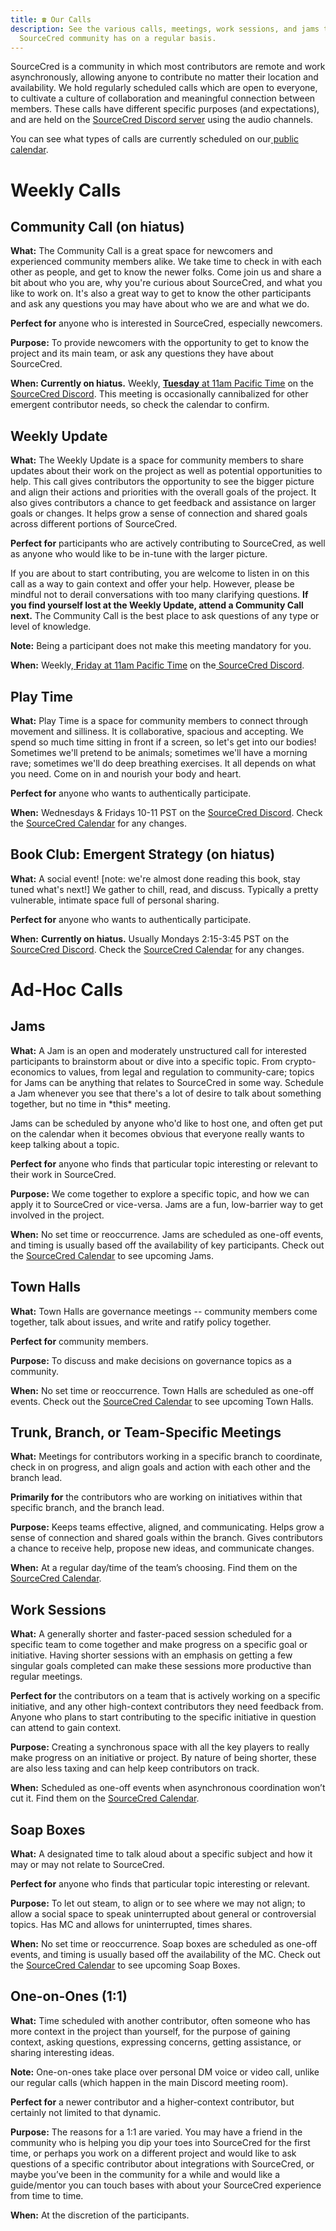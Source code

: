 ```yaml
---
title: ☎️ Our Calls
description: See the various calls, meetings, work sessions, and jams the
  SourceCred community has on a regular basis.
---
```

SourceCred is a community in which most contributors are remote and work
asynchronously, allowing anyone to contribute no matter their location and
availability. We hold regularly scheduled calls which are open to everyone, to cultivate
a culture of collaboration and meaningful connection between members.
These calls have different specific purposes (and expectations), and are held on
the [SourceCred Discord server](https://sourcecred.io/discord) using the audio channels.

You can see what types of calls are currently scheduled on our[ public calendar](http://sourcecred.io/calendar).

# Weekly Calls

## Community Call (on hiatus)

**What:** The Community Call is a great space for newcomers and experienced community members alike. We take time to check in with each other as people, and get to know the newer folks. Come join us and share a bit about who you are, why you're curious about SourceCred, and what you like to work on. It's also a great way to get to know the other participants and ask any questions you may have about who we are and what we do. 

**Perfect for** anyone who is interested in SourceCred, especially newcomers.

**Purpose:** To provide newcomers with the opportunity to get to know the project and its main team, or ask any questions they have about SourceCred.

**When: Currently on hiatus.** Weekly, [**Tuesday** at 11am Pacific Time](https://sourcecred.io/calendar) on the [SourceCred Discord](https://sourcecred.io/discord). This meeting is occasionally cannibalized for other emergent contributor needs, so check the calendar to confirm. 

## Weekly Update 

**What:** The Weekly Update is a space for community members to share updates about their work on the project as well as potential opportunities to help. This call gives contributors the opportunity to see the bigger picture and align their actions and priorities with the overall goals of the project. It also gives contributors a chance to get feedback and assistance on larger goals or changes. It helps grow a sense of connection and shared goals across different portions of SourceCred.

**Perfect for** participants who are actively contributing to SourceCred, as well as anyone who would like to be in-tune with the larger picture. 

If you are about to start contributing, you are welcome to listen in on this call as a way to gain context and offer your help. However, please be mindful not to derail conversations with too many clarifying questions. **If you find yourself lost at the Weekly Update, attend a Community Call next.** The Community Call is the best place to ask questions of any type or level of knowledge.

**Note:** Being a participant does not make this meeting mandatory for you.

**When:** Weekly,[ **F**riday at 11am Pacific Time](https://sourcecred.io/calendar) on the[ SourceCred Discord](https://sourcecred.io/discord).

## Play Time

**What:** Play Time is a space for community members to connect through movement and silliness. It is collaborative, spacious and accepting. We spend so much time sitting in front if a screen, so let's get into our bodies! Sometimes we'll pretend to be animals; sometimes we'll have a morning rave; sometimes we'll do deep breathing exercises. It all depends on what you need. Come on in and nourish your body and heart. 

**Perfect for** anyone who wants to authentically participate.

**When:** Wednesdays & Fridays 10-11 PST on the [SourceCred Discord](https://sourcecred.io/discord). Check the [SourceCred Calendar](https://sourcecred.io/calendar) for any changes.

## Book Club: Emergent Strategy[](https://sourcecred.io/docs/beta/our-calls#weekly-book-club-emergent-strategy "Direct link to heading") (on hiatus)

**What:** A social event! \[note: we're almost done reading this book, stay tuned what's next!] We gather to chill, read, and discuss. Typically a pretty vulnerable, intimate space full of personal sharing.

**Perfect for** anyone who wants to authentically participate.

**When:** **Currently on hiatus.** Usually Mondays 2:15-3:45 PST on the [SourceCred Discord](https://sourcecred.io/discord). Check the [SourceCred Calendar](https://sourcecred.io/calendar) for any changes.

# Ad-Hoc Calls

## Jams

**What:** A Jam is an open and moderately unstructured call for interested participants to brainstorm about or dive into a specific topic. From crypto-economics to values, from legal and regulation to community-care; topics for Jams can be anything that relates to SourceCred in some way. Schedule a Jam whenever you see that there's a lot of desire to talk about something together, but no time in \*this\* meeting. 

Jams can be scheduled by anyone who'd like to host one, and often get put on the calendar when it becomes obvious that everyone really wants to keep talking about a topic. 

**Perfect for** anyone who finds that particular topic interesting or relevant
to their work in SourceCred.

**Purpose:** We come together to explore a specific topic, and how we can apply it
to SourceCred or vice-versa. Jams are a fun, low-barrier way to get involved in
the project.

**When:** No set time or reoccurrence. Jams are scheduled as one-off events, and
timing is usually based off the availability of key participants. Check out the
[SourceCred Calendar](https://sourcecred.io/calendar) to see upcoming Jams.

## Town Halls

**What:** Town Halls are governance meetings -- community members come together, talk about issues, and write and ratify policy together.

**Perfect for** community members.

**Purpose:** To discuss and make decisions on governance topics as a community.

**When:** No set time or reoccurrence. Town Halls are scheduled as one-off events. Check out the [SourceCred Calendar](https://sourcecred.io/calendar) to see upcoming Town Halls.

## Trunk, Branch, or Team-Specific Meetings

**What:** Meetings for contributors working in a specific branch to coordinate,
check in on progress, and align goals and action with each other and the branch
lead.

**Primarily for** the contributors who are working on initiatives within that
specific branch, and the branch lead.

**Purpose:** Keeps teams effective, aligned, and communicating. Helps grow a sense
of connection and shared goals within the branch. Gives contributors a chance to
receive help, propose new ideas, and communicate changes.

**When:** At a regular day/time of the team’s choosing. Find them on the
[SourceCred Calendar](https://sourcecred.io/calendar).

## Work Sessions

**What:** A generally shorter and faster-paced session scheduled for a specific team
to come together and make progress on a specific goal or initiative. Having
shorter sessions with an emphasis on getting a few singular goals completed can
make these sessions more productive than regular meetings.

**Perfect for** the contributors on a team that is actively working on a
specific initiative, and any other high-context contributors they need feedback
from. Anyone who plans to start contributing to the specific initiative in
question can attend to gain context.

**Purpose:** Creating a synchronous space with all the key players to really make
progress on an initiative or project. By nature of being shorter, these are also
less taxing and can help keep contributors on track.

**When:** Scheduled as one-off events when asynchronous coordination won’t cut it. Find them on the
[SourceCred Calendar](https://sourcecred.io/calendar).

## Soap Boxes[](https://sourcecred.io/docs/beta/our-calls#soap-boxes "Direct link to heading")

**What:** A designated time to talk aloud about a specific subject and how it may or may not relate to SourceCred.

**Perfect for** anyone who finds that particular topic interesting or relevant.

**Purpose:** To let out steam, to align or to see where we may not align; to allow a social space to speak uninterrupted about general or controversial topics. Has MC and allows for uninterrupted, times shares.

**When:** No set time or reoccurrence. Soap boxes are scheduled as one-off events, and timing is usually based off the availability of the MC. Check out the [SourceCred Calendar](https://sourcecred.io/calendar) to see upcoming Soap Boxes.

## One-on-Ones (1:1)

**What:** Time scheduled with another contributor, often someone who has more
context in the project than yourself, for the purpose of gaining context, asking
questions, expressing concerns, getting assistance, or sharing interesting
ideas.

**Note:** One-on-ones take place over personal DM voice or video call, unlike
our regular calls (which happen in the main Discord meeting room).

**Perfect for** a newer contributor and a higher-context contributor, but
certainly not limited to that dynamic.

**Purpose:** The reasons for a 1:1 are varied. You may have a friend in the
community who is helping you dip your toes into SourceCred for the first time,
or perhaps you work on a different project and would like to ask questions of a
specific contributor about integrations with SourceCred, or maybe you’ve been in
the community for a while and would like a guide/mentor you can touch bases with
about your SourceCred experience from time to time.

**When:** At the discretion of the participants.